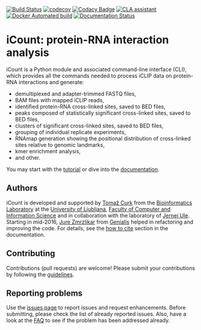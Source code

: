 [![Build Status](https://travis-ci.org/tomazc/iCount.svg?branch=master)](https://travis-ci.org/tomazc/iCount)
[![codecov](https://codecov.io/gh/tomazc/iCount/branch/master/graph/badge.svg?token=JhUJ66rnJ3)](https://codecov.io/gh/tomazc/iCount)
[![Codacy Badge](https://api.codacy.com/project/badge/Grade/b77d104b59a74946bf8905f82dd381e4)](https://www.codacy.com/app/tomazc/iCount?utm_source=github.com&amp;utm_medium=referral&amp;utm_content=tomazc/iCount&amp;utm_campaign=Badge_Grade)
[![CLA assistant](https://cla-assistant.io/readme/badge/tomazc/iCount)](https://cla-assistant.io/tomazc/iCount)
[![Docker Automated build](https://img.shields.io/docker/automated/jrottenberg/ffmpeg.svg)](https://hub.docker.com/r/tomazc/icount/)
[![Documentation Status](https://readthedocs.org/projects/icount/badge/?version=latest)](http://icount.readthedocs.io/en/latest/?badge=latest)

# iCount: protein-RNA interaction analysis

iCount is a Python module and associated command-line interface (CLI),
which provides all the commands needed to process iCLIP data on 
protein-RNA interactions and generate:
 
+ demultiplexed and adapter-trimmed FASTQ files,
+ BAM files with mapped iCLIP reads,
+ identified protein-RNA cross-linked sites, saved to BED files,
+ peaks composed of statistically significant cross-linked sites, saved to BED files,
+ clusters of significant cross-linked sites, saved to BED files,
+ grouping of individual replicate experiments,
+ RNAmap generation showing the positional distribution of cross-linked sites relative to genomic landmarks,
+ kmer enrichment analysis,
+ and other.

You may start with the [tutorial](http://icount.readthedocs.io/en/latest/tutorial.html) or dive into the 
[documentation](http://icount.readthedocs.io/en/latest/index.html).


## Authors

iCount is developed and supported by [Tomaž Curk](http://curk.info) from the 
[Bioinformatics Laboratory](http://biolab.si) at the [University of Ljubljana](http://www.uni-lj.si), 
[Faculty of Computer and Information Science](http://www.fri.uni-lj.si) and in collaboration with 
the laboratory of [Jernej Ule](http://ulelab.info). Starting in mid-2016, 
[Jure Zmrzlikar](https://github.com/JureZmrzlikar) from [Genialis](http://www.genialis.com) helped in
refactoring and improving the code. For details, see the 
[how to cite](http://icount.readthedocs.io/en/latest/cite.html) section in the documentation.



## Contributing

Contributions (pull requests) are welcome! Please submit your contributions by following the
[guidelines](http://icount.readthedocs.io/en/latest/contributing.html).


## Reporting problems

Use the [issues page](https://github.com/tomazc/iCount/issues) to report issues and request enhancements. Before submitting, please check the list of already reported issues. Also, have a look at the [FAQ](http://icount.readthedocs.io/en/latest/faq.html) to see if the problem has been addressed already. 
